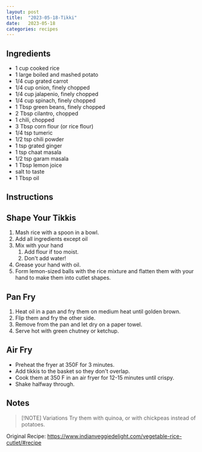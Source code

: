 ```yaml
---
layout: post
title:  "2023-05-18-Tikki"
date:   2023-05-18
categories: recipes
---
```

Ingredients
--
- 1 cup cooked rice
- 1 large boiled and mashed potato
- 1/4 cup grated carrot
- 1/4 cup onion, finely chopped
- 1/4 cup jalapenio, finely chopped
- 1/4 cup spinach, finely chopped
- 1 Tbsp green beans, finely chopped
- 2 Tbsp cilantro, chopped
- 1 chili, chopped
- 3 Tbsp corn flour (or rice flour)
- 1/4 tsp tumeric
- 1/2 tsp chili powder
- 1 tsp grated ginger
- 1 tsp chaat masala
- 1/2 tsp garam masala
- 1 Tbsp lemon joice
- salt to taste
- 1 Tbsp oil


Instructions
--

## Shape Your Tikkis
1. Mash rice with a spoon in a bowl.
2. Add all ingredients except oil
3. Mix with your hand
	1. Add flour if too moist.
	2. Don't add water!
4. Grease your hand with oil.
5. Form lemon-sized balls with the rice mixture and flatten them with your hand to make them into cutlet shapes.

## Pan Fry
1. Heat oil in a pan and fry them on medium heat until golden brown.
2. Flip them and fry the other side.
3. Remove from the pan and let dry on a paper towel.
4. Serve hot with green chutney or ketchup.

## Air Fry
* Preheat the fryer at 350F for 3 minutes.
* Add tikkis to the basket so they don't overlap.
* Cook them at 350 F in an air fryer for 12-15 minutes until crispy.
* Shake halfway through.

Notes
--


> [!NOTE] Variations
> Try them with quinoa, or with chickpeas instead of potatoes.


Original Recipe: https://www.indianveggiedelight.com/vegetable-rice-cutlet/#recipe